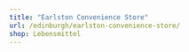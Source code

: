 ```yaml
---
title: "Earlston Convenience Store"
url: /edinburgh/earlston-convenience-store/
shop: Lebensmittel
---
```

